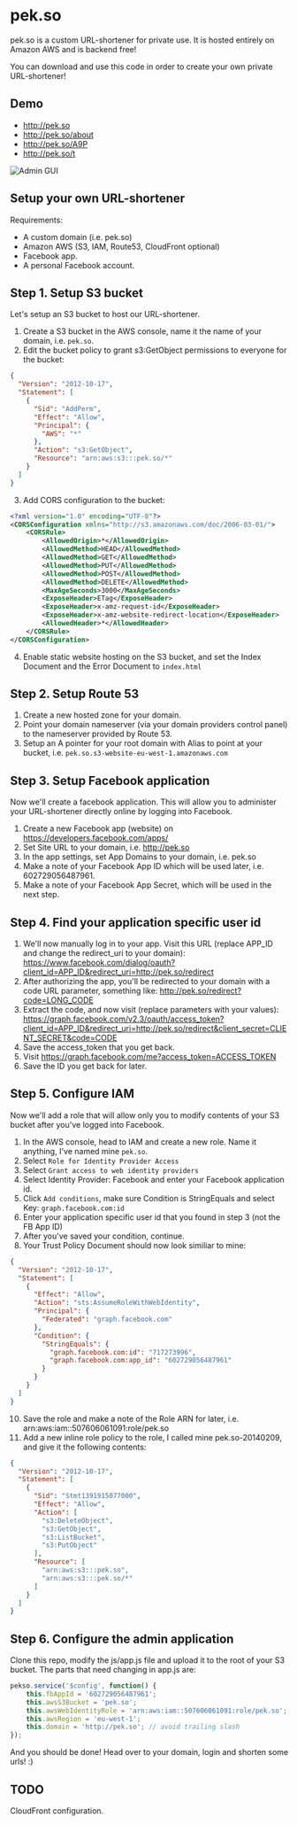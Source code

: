 pek.so
======

pek.so is a custom URL-shortener for private use. It is hosted entirely on Amazon AWS and is backend free!

You can download and use this code in order to create your own private URL-shortener!

Demo
----
* http://pek.so
* http://pek.so/about
* http://pek.so/A9P
* http://pek.so/t


![Admin GUI](https://pek.so/pekso.png "Admin GUI")

Setup your own URL-shortener
----------------------------

Requirements:

* A custom domain (i.e. pek.so)
* Amazon AWS (S3, IAM, Route53, CloudFront optional)
* Facebook app.
* A personal Facebook account.


Step 1. Setup S3 bucket
-------------------------------------------------
Let's setup an S3 bucket to host our URL-shortener.

1. Create a S3 bucket in the AWS console, name it the name of your domain, i.e. `pek.so`.
2. Edit the bucket policy to grant s3:GetObject permissions to everyone for the bucket:
    
```json
{
  "Version": "2012-10-17",
  "Statement": [
    {
      "Sid": "AddPerm",
      "Effect": "Allow",
      "Principal": {
        "AWS": "*"
      },
      "Action": "s3:GetObject",
      "Resource": "arn:aws:s3:::pek.so/*"
    }
  ]
}
```

3. Add CORS configuration to the bucket:

```xml
<?xml version="1.0" encoding="UTF-8"?>
<CORSConfiguration xmlns="http://s3.amazonaws.com/doc/2006-03-01/">
    <CORSRule>
        <AllowedOrigin>*</AllowedOrigin>
        <AllowedMethod>HEAD</AllowedMethod>
        <AllowedMethod>GET</AllowedMethod>
        <AllowedMethod>PUT</AllowedMethod>
        <AllowedMethod>POST</AllowedMethod>
        <AllowedMethod>DELETE</AllowedMethod>
        <MaxAgeSeconds>3000</MaxAgeSeconds>
        <ExposeHeader>ETag</ExposeHeader>
        <ExposeHeader>x-amz-request-id</ExposeHeader>
        <ExposeHeader>x-amz-website-redirect-location</ExposeHeader>
        <AllowedHeader>*</AllowedHeader>
    </CORSRule>
</CORSConfiguration>
```

4. Enable static website hosting on the S3 bucket, and set the Index Document and the Error Document to `index.html`

Step 2. Setup Route 53
----------------------
1. Create a new hosted zone for your domain.
2. Point your domain nameserver (via your domain providers control panel) to the nameserver provided by Route 53.
3. Setup an A pointer for your root domain with Alias to point at your bucket, i.e. `pek.so.s3-website-eu-west-1.amazonaws.com`

Step 3. Setup Facebook application
----------------------------------
Now we'll create a facebook application. This will allow you to administer your URL-shortener directly online by logging into Facebook.

1. Create a new Facebook app (website) on https://developers.facebook.com/apps/
2. Set Site URL to your domain, i.e. http://pek.so
3. In the app settings, set App Domains to your domain, i.e. pek.so
4. Make a note of your Facebook App ID which will be used later, i.e. 602729056487961.
5. Make a note of your Facebook App Secret, which will be used in the next step.

Step 4. Find your application specific user id
----------------------------------------------

1. We'll now manually log in to your app. Visit this URL (replace APP_ID and change the redirect_uri to your domain): https://www.facebook.com/dialog/oauth?client_id=APP_ID&redirect_uri=http://pek.so/redirect
2. After authorizing the app, you'll be redirected to your domain with a code URL parameter, something like: http://pek.so/redirect?code=LONG_CODE
3. Extract the code, and now visit (replace parameters with your values): https://graph.facebook.com/v2.3/oauth/access_token?client_id=APP_ID&redirect_uri=http://pek.so/redirect&client_secret=CLIENT_SECRET&code=CODE
4. Save the access_token that you get back.
5. Visit https://graph.facebook.com/me?access_token=ACCESS_TOKEN
6. Save the ID you get back for later.

Step 5. Configure IAM
---------------------
Now we'll add a role that will allow only you to modify contents of your S3 bucket after you've logged into Facebook.

1. In the AWS console, head to IAM and create a new role. Name it anything, I've named mine `pek.so`.
2. Select `Role for Identity Provider Access`
3. Select `Grant access to web identity providers`
4. Select Identity Provider: Facebook and enter your Facebook application id.
5. Click `Add conditions`, make sure Condition is StringEquals and select Key: `graph.facebook.com:id`
6. Enter your application specific user id that you found in step 3 (not the FB App ID)
7. After you've saved your condition, continue.
8. Your Trust Policy Document should now look similiar to mine:

```json
{
  "Version": "2012-10-17",
  "Statement": [
    {
      "Effect": "Allow",
      "Action": "sts:AssumeRoleWithWebIdentity",
      "Principal": {
        "Federated": "graph.facebook.com"
      },
      "Condition": {
        "StringEquals": {
          "graph.facebook.com:id": "717273996",
          "graph.facebook.com:app_id": "602729056487961"
        }
      }
    }
  ]
}
```

10. Save the role and make a note of the Role ARN for later, i.e. arn:aws:iam::507606061091:role/pek.so
11. Add a new inline role policy to the role, I called mine pek.so-20140209, and give it the following contents:

```json
{
  "Version": "2012-10-17",
  "Statement": [
    {
      "Sid": "Stmt1391915077000",
      "Effect": "Allow",
      "Action": [
        "s3:DeleteObject",
        "s3:GetObject",
        "s3:ListBucket",
        "s3:PutObject"
      ],
      "Resource": [
        "arn:aws:s3:::pek.so",
        "arn:aws:s3:::pek.so/*"
      ]
    }
  ]
}
```

Step 6. Configure the admin application
---------------------------------------
Clone this repo, modify the js/app.js file and upload it to the root of your S3 bucket.
The parts that need changing in app.js are:

```javascript
pekso.service('$config', function() {
    this.fbAppId = '602729056487961';
    this.awsS3Bucket = 'pek.so';
    this.awsWebIdentityRole = 'arn:aws:iam::507606061091:role/pek.so';
    this.awsRegion = 'eu-west-1';
    this.domain = 'http://pek.so'; // avoid trailing slash
});
```

And you should be done! Head over to your domain, login and shorten some urls! :)


TODO
------
CloudFront configuration.

